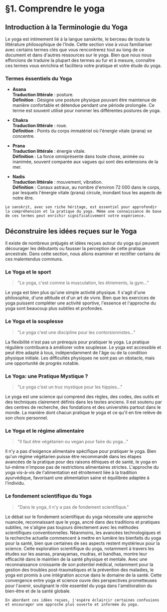 # §1. Comprendre le yoga


## Introduction à la Terminologie du Yoga

Le yoga est intimement lié à la langue sanskrite, le berceau de toute la littérature philosophique de l'Inde. Cette section vise à vous familiariser avec certains termes clés que vous rencontrerez tout au long de ce document et dans d'autres ressources sur le yoga. Bien que nous nous efforcions de traduire la plupart des termes au fur et à mesure, connaître ces termes vous enrichira et facilitera votre pratique et votre étude du yoga.

### Termes éssentiels du Yoga

- **Asana**  
  **Traduction littérale** : posture.  
  **Définition** : Désigne une posture physique pouvant être maintenue de manière confortable et détendue pendant une période prolongée. Ce terme est souvent utilisé pour nommer les différentes postures de yoga.

- **Chakra**  
  **Traduction littérale** : roue.  
  **Définition** : Points du corps immatériel où l'énergie vitale (prana) se concentre.

- **Prana**  
  **Traduction littérale** : énergie vitale.  
  **Définition** : La force omniprésente dans toute chose, animée ou inanimée, souvent comparée aux vagues qui sont des extensions de la mer.

- **Nadis**  
  **Traduction littérale** : mouvement, vibration.  
  **Définition** : Canaux astraux, au nombre d'environ 72 000 dans le corps, par lesquels l'énergie vitale (prana) circule, inondant tous les aspects de notre être.

```{note}
Le sanskrit, avec son riche héritage, est essentiel pour approfondir la compréhension et la pratique du yoga. Même une connaissance de base de ces termes peut enrichir significativement votre expérience.
```

## Déconstruire les idées reçues sur le Yoga

Il existe de nombreux préjugés et idées reçues autour du yoga qui peuvent décourager les débutants ou fausser la perception de cette pratique ancestrale. Dans cette section, nous allons examiner et rectifier certains de ces malentendus communs.

### Le Yoga et le sport
> "Le yoga, c'est comme la musculation, les étirements, la gym..."

Le yoga est bien plus qu'une simple activité physique. Il s'agit d'une philosophie, d'une attitude et d'un art de vivre. Bien que les exercices de yoga puissent compléter une activité sportive, l'essence et l'approche du yoga sont beaucoup plus subtiles et profondes.

### Le Yoga et la souplesse
> "Le yoga c'est une discipline pour les contorsionnistes..."

La flexibilité n'est pas un prérequis pour pratiquer le yoga. La pratique régulière contribuera à améliorer votre souplesse. Le yoga est accessible et peut être adapté à tous, indépendamment de l'âge ou de la condition physique initiale. Les difficultés physiques ne sont pas un obstacle, mais une opportunité de progrès notable.

### Le Yoga: une Pratique Mystique ?
> "Le yoga c'est un truc mystique pour les hippies..."

Le yoga est une science qui comprend des règles, des codes, des outils et des techniques clairement définis dans les textes anciens. Il est soutenu par des centres de recherche, des fondations et des universités partout dans le monde. La manière dont chacun pratique le yoga et ce qu'il en tire relève de son choix personnel.

### Le Yoga et le régime alimentaire
> "Il faut être végétarien ou vegan pour faire du yoga..."

Il n'y a pas d'exigence alimentaire spécifique pour pratiquer le yoga. Bien qu'un régime végétarien puisse être recommandé dans les étapes avancées de la pratique pour des raisons éthiques et de santé, le yoga en lui-même n'impose pas de restrictions alimentaires strictes. L'approche du yoga vis-à-vis de l'alimentation est étroitement liée à la tradition ayurvédique, favorisant une alimentation saine et équilibrée adaptée à l'individu.

### Le fondement scientifique du Yoga


> "Dans le yoga, il n'y a pas de fondement scientifique."


Le débat sur le fondement scientifique du yoga nécessite une approche nuancée, reconnaissant que le yoga, ancré dans des traditions et pratiques subtiles, ne s'aligne pas toujours directement avec les méthodes scientifiques conventionnelles. Néanmoins, les avancées technologiques et la recherche actuelle commencent à mettre en lumière les bienfaits du yoga pour la santé, bien que certaines de ses aspects restent mystérieux pour la science. Cette exploration scientifique du yoga, notamment à travers les études sur les asanas, pranayamas, mudras, et bandhas, montre leur efficacité dans le maintien de la santé physique et mentale. Avec une reconnaissance croissante de son potentiel médical, notamment pour la gestion des troubles post-traumatiques et la prévention des maladies, le yoga est promis à une intégration accrue dans le domaine de la santé. Cette convergence entre yoga et science ouvre des perspectives prometteuses pour l'avenir, soulignant le rôle essentiel du yoga dans l'amélioration du bien-être et de la santé globale.


```{admonition} Idée Reçue
En abordant ces idées reçues, j'espére éclaircir certaines confusions et encourager une approche plus ouverte et informée du yoga.
